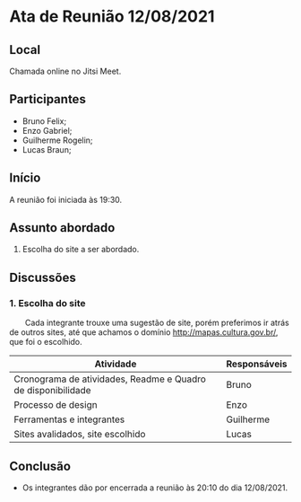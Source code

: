 # Ata de Reunião 12/08/2021

## Local

Chamada online no Jitsi Meet.

## Participantes
- Bruno Felix;
- Enzo Gabriel;
- Guilherme Rogelin;
- Lucas Braun;

## Início

A reunião foi iniciada às 19:30.

## Assunto abordado

1. Escolha do site a ser abordado.

## Discussões

### 1. Escolha do site
&emsp;&emsp;Cada integrante trouxe uma sugestão de site, porém preferimos ir atrás de outros sites, até que achamos o domínio http://mapas.cultura.gov.br/, que foi o escolhido.

| Atividade | Responsáveis |
|--|--|
| Cronograma de atividades, Readme e Quadro de disponibilidade | Bruno |
| Processo de design | Enzo |
| Ferramentas e integrantes | Guilherme |
| Sites avalidados, site escolhido | Lucas |

## Conclusão
- Os integrantes dão por encerrada a reunião às 20:10 do dia 12/08/2021.
